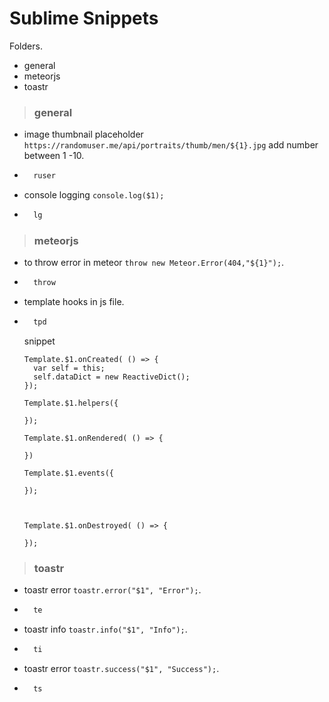 # Sublime Snippets

Folders.

  - general
  - meteorjs
  - toastr

> ### general

- image thumbnail placeholder `https://randomuser.me/api/portraits/thumb/men/${1}.jpg` add number between 1 -10.
- ```sh
    ruser
    ```

- console logging `console.log($1);`
- ```sh
    lg
    ```


> ### meteorjs

- to throw error in meteor `throw new Meteor.Error(404,"${1}");`.
- ```sh
    throw
    ```

- template hooks in js file.
- ```sh
    tpd
    ```
    
    snippet
    ```
    Template.$1.onCreated( () => {
      var self = this;
      self.dataDict = new ReactiveDict();
    });
    
    Template.$1.helpers({
    
    });
    
    Template.$1.onRendered( () => {
    
    })
    
    Template.$1.events({
    
    });
    
    
    
    Template.$1.onDestroyed( () => {
    
    });
    ```

> ### toastr

- toastr error `toastr.error("$1", "Error");`.
- ```sh
    te
    ```
    
- toastr info `toastr.info("$1", "Info");`.
- ```sh
    ti
    ```
    
- toastr error `toastr.success("$1", "Success");`.
- ```sh
    ts
    ```